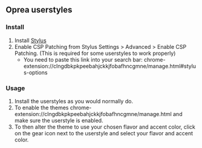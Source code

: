 ## Oprea userstyles

### Install

1. Install [Stylus](https://chrome.google.com/webstore/detail/stylus/clngdbkpkpeebahjckkjfobafhncgmne)
2. Enable CSP Patching from Stylus Settings > Advanced > Enable CSP Patching. (This is required for some userstyles to work properly)
    - You need to paste this link into your search bar: chrome-extension://clngdbkpkpeebahjckkjfobafhncgmne/manage.html#stylus-options

### Usage
1. Install the userstyles as you would normally do.
2. To enable the themes chrome-extension://clngdbkpkpeebahjckkjfobafhncgmne/manage.html and make sure the userstyle is enabled.
3. To then alter the theme to use your chosen flavor and accent color, click on the gear icon next to the userstyle and select your flavor and accent color.
